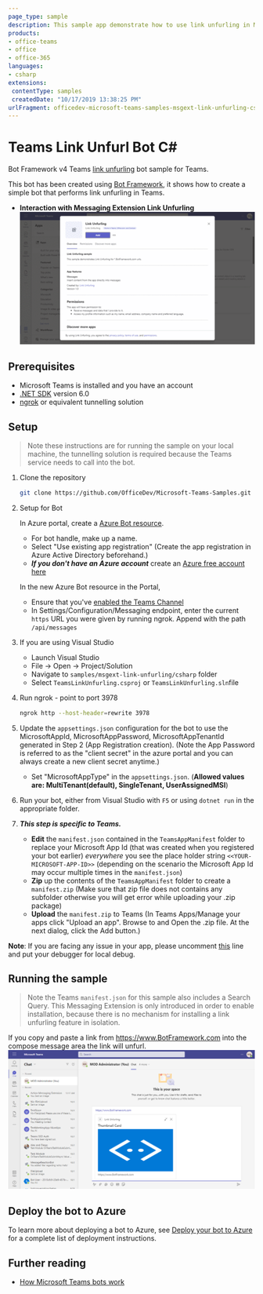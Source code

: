 ```yaml
---
page_type: sample
description: This sample app demonstrate how to use link unfurling in Messaging Extension using Bot Framework v4
products:
- office-teams
- office
- office-365
languages:
- csharp
extensions:
 contentType: samples
 createdDate: "10/17/2019 13:38:25 PM"
urlFragment: officedev-microsoft-teams-samples-msgext-link-unfurling-csharp
---
```


# Teams Link Unfurl Bot C#

Bot Framework v4 Teams [link unfurling](https://docs.microsoft.com/en-us/microsoftteams/platform/messaging-extensions/how-to/link-unfurling?tabs=json) bot sample for Teams.

This bot has been created using [Bot Framework](https://dev.botframework.com), it shows how to create a simple bot that performs link unfurling in Teams.

- **Interaction with Messaging Extension Link Unfurling**
![msgext-link-unfurling ](Images/msgext-link-unfurling.gif)

## Prerequisites

- Microsoft Teams is installed and you have an account
- [.NET SDK](https://dotnet.microsoft.com/download) version 6.0
- [ngrok](https://ngrok.com/) or equivalent tunnelling solution

## Setup

> Note these instructions are for running the sample on your local machine, the tunnelling solution is required because
the Teams service needs to call into the bot.

1) Clone the repository

    ```bash
    git clone https://github.com/OfficeDev/Microsoft-Teams-Samples.git
    ```

1) Setup for Bot

   In Azure portal, create a [Azure Bot resource](https://docs.microsoft.com/en-us/azure/bot-service/bot-service-quickstart-registration).
    - For bot handle, make up a name.
    - Select "Use existing app registration" (Create the app registration in Azure Active Directory beforehand.)
    - __*If you don't have an Azure account*__ create an [Azure free account here](https://azure.microsoft.com/en-us/free/)
    
   In the new Azure Bot resource in the Portal, 
    - Ensure that you've [enabled the Teams Channel](https://learn.microsoft.com/en-us/azure/bot-service/channel-connect-teams?view=azure-bot-service-4.0)
    - In Settings/Configuration/Messaging endpoint, enter the current `https` URL you were given by running ngrok. Append with the path `/api/messages`


1) If you are using Visual Studio
   - Launch Visual Studio
   - File -> Open -> Project/Solution
   - Navigate to `samples/msgext-link-unfurling/csharp` folder
   - Select `TeamsLinkUnfurling.csproj` or `TeamsLinkUnfurling.sln`file

1) Run ngrok - point to port 3978

    ```bash
    ngrok http --host-header=rewrite 3978
    ```

1) Update the `appsettings.json` configuration for the bot to use the MicrosoftAppId, MicrosoftAppPassword, MicrosoftAppTenantId generated in Step 2 (App Registration creation). (Note the App Password is referred to as the "client secret" in the azure portal and you can always create a new client secret anytime.)
    - Set "MicrosoftAppType" in the `appsettings.json`. (**Allowed values are: MultiTenant(default), SingleTenant, UserAssignedMSI**)

1) Run your bot, either from Visual Studio with `F5` or using `dotnet run` in the appropriate folder.

1) __*This step is specific to Teams.*__
    - **Edit** the `manifest.json` contained in the  `TeamsAppManifest` folder to replace your Microsoft App Id (that was created when you registered your bot earlier) *everywhere* you see the place holder string `<<YOUR-MICROSOFT-APP-ID>>` (depending on the scenario the Microsoft App Id may occur multiple times in the `manifest.json`)
    - **Zip** up the contents of the `TeamsAppManifest` folder to create a `manifest.zip` (Make sure that zip file does not contains any subfolder otherwise you will get error while uploading your .zip package)
    - **Upload** the `manifest.zip` to Teams (In Teams Apps/Manage your apps click "Upload an app". Browse to and Open the .zip file. At the next dialog, click the Add button.)

**Note**: If you are facing any issue in your app, please uncomment [this](https://github.com/OfficeDev/Microsoft-Teams-Samples/blob/main/samples/msgext-link-unfurling/csharp/AdapterWithErrorHandler.cs#L25) line and put your debugger for local debug.

## Running the sample

> Note the Teams `manifest.json` for this sample also includes a Search Query. This Messaging Extension is only introduced in order to enable installation, because there is no mechanism for installing a link unfurling feature in isolation.

If you copy and paste a link from https://www.BotFramework.com into the compose message area the link will unfurl.
![Link-Unfurling ](Images/Link-Unfurling.png)

## Deploy the bot to Azure

To learn more about deploying a bot to Azure, see [Deploy your bot to Azure](https://aka.ms/azuredeployment) for a complete list of deployment instructions.

## Further reading

- [How Microsoft Teams bots work](https://docs.microsoft.com/en-us/azure/bot-service/bot-builder-basics-teams?view=azure-bot-service-4.0&tabs=javascript)
